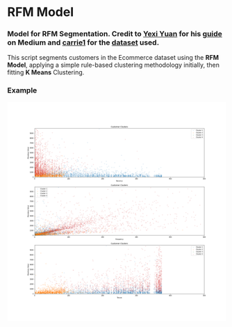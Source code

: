 # RFM Model 
### Model for RFM Segmentation. Credit to [Yexi Yuan](https://towardsdatascience.com/@blaizh) for his [guide](https://towardsdatascience.com/recency-frequency-monetary-model-with-python-and-how-sephora-uses-it-to-optimize-their-google-d6a0707c5f17) on Medium and [carrie1](https://www.kaggle.com/carrie1) for the [dataset](https://www.kaggle.com/carrie1/ecommerce-data) used.


This script segments customers in the Ecommerce dataset using the **RFM Model**, applying a simple rule-based clustering methodology initially, then fitting **K Means** Clustering.

### Example
![Output Example](docs/RFM_Kmeans_Capture.png)

